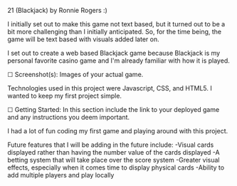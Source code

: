 21 (Blackjack) by Ronnie Rogers :)

I initially set out to make this game not text based, but it turned out to be a bit more challenging than I initially anticipated. So, for the time being, the game will be text based with visuals added later on.

I set out to create a web based Blackjack game because Blackjack is my personal favorite casino game and I'm already familiar with how it is played.

☐ Screenshot(s): Images of your actual game.

Technologies used in this project were Javascript, CSS, and HTML5.  I wanted to keep my first project simple.

☐ Getting Started: In this section include the link to your deployed game and any instructions you deem important.

I had a lot of fun coding my first game and playing around with this project.

Future features that I will be adding in the future include:
-Visual cards displayed rather than having the number value of the cards displayed
-A betting system that will take place over the score system
-Greater visual effects, especially when it comes time to display physical cards
-Ability to add multiple players and play locally



